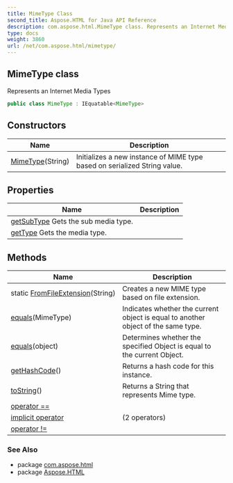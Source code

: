 ```yaml
---
title: MimeType Class
second_title: Aspose.HTML for Java API Reference
description: com.aspose.html.MimeType class. Represents an Internet Media Types
type: docs
weight: 3860
url: /net/com.aspose.html/mimetype/
---
```

## MimeType class

Represents an Internet Media Types

```java
public class MimeType : IEquatable<MimeType>
```

## Constructors

| Name | Description |
| --- | --- |
| [MimeType](mimetype/)(String) | Initializes a new instance of MIME type based on serialized String value. |

## Properties

| Name | Description |
| --- | --- |
| [getSubType](../../com.aspose.html/mimetype/subtype/) Gets the sub media type. |
| [getType](../../com.aspose.html/mimetype/type/) Gets the media type. |

## Methods

| Name | Description |
| --- | --- |
| static [FromFileExtension](../../com.aspose.html/mimetype/fromfileextension/)(String) | Creates a new MIME type based on file extension. |
| [equals](../../com.aspose.html/mimetype/equals/#equals)(MimeType) | Indicates whether the current object is equal to another object of the same type. |
| [equals](../../com.aspose.html/mimetype/equals/#equals_1)(object) | Determines whether the specified Object is equal to the current Object. |
| [getHashCode](../../com.aspose.html/mimetype/gethashcode/)() | Returns a hash code for this instance. |
| [toString](../../com.aspose.html/mimetype/toString/)() | Returns a String that represents Mime type. |
| [operator ==](../../com.aspose.html/mimetype/op_equality/) |  |
| [implicit operator](../../com.aspose.html/mimetype/op_implicit/#op_implicit) |  (2 operators) |
| [operator !=](../../com.aspose.html/mimetype/op_inequality/) |  |

### See Also

* package [com.aspose.html](../../com.aspose.html/)
* package [Aspose.HTML](../../)
